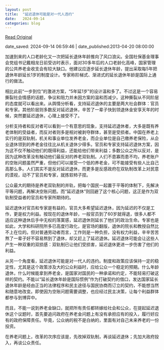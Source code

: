 ```yaml
---
layout: post
title:  "延迟退休可能是对一代人违约"
date:   2024-09-14
categories: blog
---
```


[Read Original](http://jingji.cntv.cn/2013/04/20/ARTI1366415217203221.shtml)

date_saved: 2024-09-14 06:59:46 | date_published:2013-04-20 08:00:00

加速到来的人口老龄化又一次把延长退休年龄推向了风口浪尖。全国社保基金理事会党组书记戴相龙日前受访时表示，面对30多年后的人口老龄化高峰，国家管理的公共养老金收支会有较大缺口。他建议应逐步延长退休年龄，提出采取每5年把退休年龄延长1岁的制度设计。专家称阶梯式、渐进式的延长退休年龄是国际上通行的做法。

相比此前“一步到位”的激进方案，“5年延1岁”的设计温和多了。不过这是一个容易撕裂社会情感的话题，争议和阻力并未因方案的温和而减少。这种撕裂从不同阶层的态度就可以看出来。从舆情分析看，支持延迟退休的主要是两大社会群体：官员和专家。其他阶层则多数反对延迟退休，辛苦了一辈子快到领退休金安享天年的时候，突然要延迟退休，心理上接受不了。

分析支持者和反对者可以看到一个有意思的现象，支持延迟退休者，大多是既有养老体制的受益者，而反对者则多是相对被剥夺群体，甚至是受损者。中国在养老上实行的是双轨制，机关和事业单位发养老金，而企业单位是自己缴养老保险，从企业退休领到的养老金往往比从机关退休少得多。官员和专家支持延迟退休方案，因为这不仅不触动他们的既得利益，还能给他们带来利益；多数公众之所以反对，是因为这种改革没有触动他们最反对的养老双轨制。人们不患寡而患不均，养老账户的空账问题虽然严重，但他们可以接受一个低的养老金，可不能接受有些人比自己高那么多。人们其实不是反对延迟退休，而更多是反感政府在双轨制改革上对民意的漠视，动不了官员和专家，就拣软柿子捏。

公众最大的期待是养老双轨制的并轨，把每个国民一起置于平等的体制下，先解决平等问题，再解决空账问题。而“延迟退休”则回避了这个核心问题，这正是作为双轨制受益者的官员和专家所期待的。

延迟退休对官员和专家是有益的，官员大多希望延迟退休，因为延迟的不仅是工作，更是权力利益。按现在的退休年龄，一般官员到了60岁就得退，很多人都不适应这种退休后手中无权的落寞感，延迟退休则延长了他们的政治生命。专家也是如此，大学和科研院所多已高度行政化，是官场的翻版，退休的院长和教授自然比不上在位的。但对普通劳动者而言，工作则是一种负担，没有权力利益，辛辛苦苦熬了一辈子好不容易熬到了退休，却又赶上了延迟退休。延迟退休可能会让这些人产生一种双重的双损感：双轨制已让他们受损害，延迟退休更进一步伤害了他们的利益。

从另一个角度看，延迟退休可能是对一代人的违约。制度和政策应该保持一定的稳定性，尤其是这个政策涉及大的公众利益时，应给公众一个稳定的预期。什么年龄退休，什么时候能拿到养老金，是国家对国民的一种承诺和约定，不能轻易打破这样的契约。不能以“延长退休年龄是国际惯例”作为打破契约的借口，发达国家延长退休年龄是经由正当的法律程序和民主途径与国民协商而订立的契约，不能想当然和随意地改变。即使因为空账问题需要调整，也应经过民主决策，让每个利益群体都参与到博弈中。

而且，不能一说到养老金缺口，就把所有责任都转嫁给社会和公众，在提起延迟退休这个议题时，首先要追问政府在养老金问题上有没有承担应有的投入，履行好应有的政府保障责任。毕竟，公众纳的税不是白纳的，里面有对自己未来养老的一份投资。

在养老问题上，改革的次序应该是，先改掉双轨制，再谈延迟退休；先加大政府投入，再谈公众责任。
